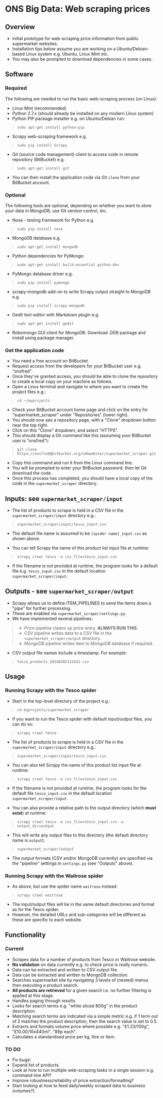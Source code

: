 ONS Big Data: Web scraping prices
=================================
Overview
--------
* Initial prototype for web-scraping price information from public supermarket websites.  
* Installation tips below assume you are working on a Ubuntu/Debian-based Linux system e.g. Ubuntu, Linux Mint etc.  
* You may also be prompted to download dependencies in some cases.

Software
--------
### Required
The following are needed to run the basic web-scraping process (on Linux):

* Linux Mint (recommended)
* Python 2.7.x (should already be installed on any modern Linux system)
* Python PIP package installer e.g. on Ubuntu/Debian run:  
> `sudo apt-get install python-pip`
* Scrapy web-scraping framework e.g. 
> `sudo pip install Scrapy`
* Git (source code management) client to access code in remote repository (BitBucket) e.g.
> `sudo apt-get install git`
* You can then install the application code via Git `clone` from your BitBucket account.

### Optional
The following tools are optional, depending on whether you want to store your data in MongoDB, use Git version control, etc.

* Nose - testing framework for Python e.g.
> `sudo pip install nose`
* MongoDB database e.g.
> `sudo apt-get install mongodb`
* Python dependencies for PyMongo:
> `sudo apt-get install build-essential python-dev`
* PyMongo database driver e.g.
> `sudo pip install pymongo`
* scrapy-mongodb add-on to write Scrapy output straight to MongoDB e.g.
> `sudo pip install scrapy-mongodb`
* Gedit text-editor with Markdown plugin e.g.
> `sudo apt-get install gedit`
* Robomongo GUI client for MongoDB.  Download .DEB package and install using package manager.

### Get the application code
* You need a free account on BitBucket.
* Request access from the developers for your BitBucket user e.g. "onsfred".
* Once they've granted access, you should be able to clone the repository to create a local copy on your machine as follows.
* Open a Linux terminal and navigate to where you want to create the project files e.g.:
> `cd ~/myprojects`
* Check your BitBucket account home page and click on the entry for "supermarket_scraper" under "Repositories" (lower right).
* You should now see a repository page, with a "Clone" dropdown button near the top right.
* Click on this "Clone" dropdown, and select "HTTPS".
* This should display a Git command like this (assuming your BitBucket user is "onsfred"):
> `git clone https://onsfred@bitbucket.org/cmhwebster/supermarket_scraper.git`
* Copy this command and run it from the Linux command line.
* You will be prompted to enter your BitBucket password, then let Git download the code.
* Once this process has completed, you should have a local copy of the code in the `supermarket_scraper` directory.

Inputs: see `supermarket_scraper/input`
-------------------------------------
* The list of products to scrape is held in a CSV file in the `supermarket_scraper/input` directory e.g.:
>`supermarket_scraper/input/tesco_input.csv`
* The default file name is assumed to be `[spider name]_input.csv` as shown above.

* You can tell Scrapy the name of this product list input file at runtime:
>`scrapy crawl tesco -a csv_file=tesco_input.csv`
* If the filename is not provided at runtime, the program looks for a default file e.g. `tesco_input.csv` in the default location `supermarket_scraper/input`.

Outputs - see `supermarket_scraper/output`
------------------------------------------
* Scrapy allows us to define ITEM_PIPELINES to send the items down a "pipe" for further processing.
* These are enabled via `supermarket_scraper/settings.py`.
* We have implemented several pipelines:
> * Price pipeline cleans up price entry. **ALWAYS RUN THIS**.
> * CSV pipeline writes data to a CSV file in the `supermarket_scraper/output` directory.
> * MongoDB pipeline writes item to MongoDB database if required.
* CSV output file names include a timestamp.  For example:
> `tesco_products_20140302132432.csv`

Usage
-----
### Running Scrapy with the Tesco spider
* Start in the top-level directory of the project e.g.:
>`cd myprojects/supermarket_scraper`
* If you want to run the Tesco spider with default input/output files, you can do so:
>`scrapy crawl tesco`
* The list of products to scrape is held in a CSV file in the `supermarket_scraper/input` directory e.g.:
>`supermarket_scraper/input/tesco_input.csv`
* You can also tell Scrapy the name of this product list input file at runtime:
>`scrapy crawl tesco -a csv_file=tesco_input.csv`
* If the filename is not provided at runtime, the program looks for the default file `tesco_input.csv` in the default location `supermarket_scraper/input`.

* You can also provide a relative path to the output directory (which **must exist**) at runtime:
>`scrapy crawl tesco -a csv_file=tesco_input.csv -a output_dir=output`
* This will write any output files to this directory (the default directory name is `output`):
>`supermarket_scraper/output`
* The output formats (CSV and/or MongoDB currently) are specified via the "pipeline" settings in `settings.py` (see "Outputs" above).
### Running Scrapy with the Waitrose spider
* As above, but use the spider name `waitrose` instead:
>`scrapy crawl waitrose`
* The input/output files will be in the same default directories and format as for the Tesco spider.
* However, the detailed URLs and sub-categories will be different as these are specific to each website.

Functionality
-------------
### Current
* Scrapes data for a number of products from Tesco or Waitrose website.
* **No validation** on data currently e.g. to check price is really numeric.
* Data can be extracted and written to CSV output file.
* Data can be extracted and written to MongoDB collection.
* Searches supermarket site by navigating 3 levels of (nested) menus then executing a product search.
* **All products are retrieved** for a given search i.e. no further filtering is applied at this stage.
* Handles paging through results.
* Looks for search terms e.g. "white sliced 800g" in the product description.
* Matching search terms are indicated via a simple metric e.g. if 1 term out of 2 matches the product description, then the search value is set to 0.5.
* Extracts and formats volume price where possible e.g. "£1.23/100g", "£10.00/10x440ml", "89p each".
* Calculates a standardised price per kg, litre or item.

### TO DO
* Fix bugs!
* Expand list of products.
* Look at how to run multiple web-scraping tasks in a single session e.g. command-line API?
* Improve robustness/reliability of price extraction/formatting?
* Start looking at how to feed daily/weekly scraped data to business (volumes?).

